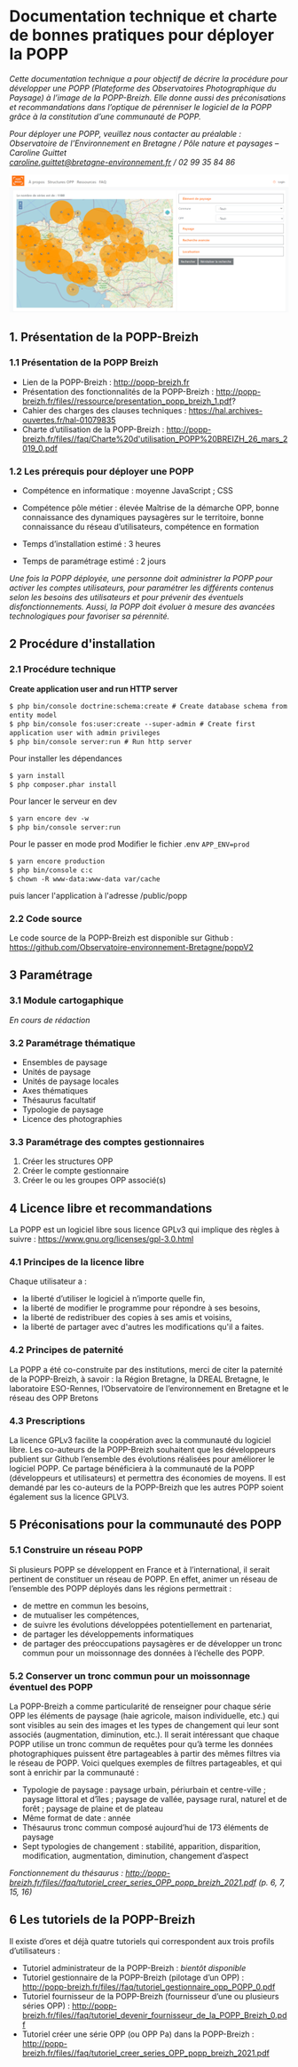 # Documentation technique et charte de bonnes pratiques pour déployer la POPP

*Cette documentation technique a pour objectif de décrire la procédure pour développer une POPP (Plateforme des Observatoires Photographique du Paysage) à l’image de la POPP-Breizh. Elle donne aussi des préconisations et recommandations dans l’optique de pérenniser le logiciel de la POPP grâce à la constitution d’une communauté de POPP.*

*Pour déployer une POPP, veuillez nous contacter au préalable :*    
*Observatoire de l’Environnement en Bretagne / Pôle nature et paysages – Caroline Guittet*    
*caroline.guittet@bretagne-environnement.fr / 02 99 35 84 86*    

![Screenshot](screen_popp.PNG)

## 1. Présentation de la POPP-Breizh
### 1.1 Présentation de la POPP Breizh

*	Lien de la POPP-Breizh : http://popp-breizh.fr
*	Présentation des fonctionnalités de la POPP-Breizh : http://popp-breizh.fr/files//ressource/presentation_popp_breizh_1.pdf? 
*	Cahier des charges des clauses techniques : https://hal.archives-ouvertes.fr/hal-01079835 
*	Charte d’utilisation de la POPP-Breizh : http://popp-breizh.fr/files//faq/Charte%20d'utilisation_POPP%20BREIZH_26_mars_2019_0.pdf

### 1.2 Les prérequis pour déployer une POPP
*	Compétence en informatique : moyenne
  JavaScript ; CSS 

*	Compétence pôle métier : élevée
  Maîtrise de la démarche OPP, bonne connaissance des dynamiques paysagères sur le territoire, bonne connaissance du réseau d’utilisateurs, compétence en formation

*	Temps d’installation estimé : 3 heures
*	Temps de paramétrage estimé : 2 jours

*Une fois la POPP déployée, une personne doit administrer la POPP pour activer les comptes utilisateurs, pour paramétrer les différents contenus selon les besoins des utilisateurs et pour prévenir des éventuels disfonctionnements. Aussi, la POPP doit évoluer à mesure des avancées technologiques pour favoriser sa pérennité.* 

## 2 Procédure d'installation

### 2.1 Procédure technique

__Create application user and run HTTP server__
```shell
$ php bin/console doctrine:schema:create # Create database schema from entity model
$ php bin/console fos:user:create --super-admin # Create first application user with admin privileges
$ php bin/console server:run # Run http server
```

Pour installer les dépendances
```shell
$ yarn install
$ php composer.phar install
```

Pour lancer le serveur en dev
```shell
$ yarn encore dev -w
$ php bin/console server:run
```

Pour le passer en mode prod
Modifier le fichier .env
`APP_ENV=prod`

```shell
$ yarn encore production 
$ php bin/console c:c
$ chown -R www-data:www-data var/cache
```

puis lancer l'application à l'adresse /public/popp

### 2.2 Code source
Le code source de la POPP-Breizh est disponible sur Github : https://github.com/Observatoire-environnement-Bretagne/poppV2

## 3 Paramétrage

### 3.1 Module cartogaphique
*En cours de rédaction*

### 3.2 Paramétrage thématique
* Ensembles de paysage 
* Unités de paysage
* Unités de paysage locales 
* Axes thématiques 
* Thésaurus facultatif
* Typologie de paysage 
* Licence des photographies 

### 3.3 Paramétrage des comptes gestionnaires
1.	Créer les structures OPP
2.	Créer le compte gestionnaire 
3.	Créer le ou les groupes OPP associé(s) 

## 4 Licence libre et recommandations

La POPP est un logiciel libre sous licence GPLv3 qui implique des règles à suivre : https://www.gnu.org/licenses/gpl-3.0.html

### 4.1 Principes de la licence libre 
Chaque utilisateur a : 
* la liberté d’utiliser le logiciel à n’importe quelle fin,
* la liberté de modifier le programme pour répondre à ses besoins,
* la liberté de redistribuer des copies à ses amis et voisins,
* la liberté de partager avec d'autres les modifications qu'il a faites.

### 4.2 Principes de paternité
La POPP a été co-construite par des institutions, merci de citer la paternité de la POPP-Breizh, à savoir : la Région Bretagne, la DREAL Bretagne, le laboratoire ESO-Rennes, l’Observatoire de l’environnement en Bretagne et le réseau des OPP Bretons 

### 4.3 Prescriptions
La licence GPLv3 facilite la coopération avec la communauté du logiciel libre. Les co-auteurs de la POPP-Breizh souhaitent que les développeurs publient sur Github l’ensemble des évolutions réalisées pour améliorer le logiciel POPP. Ce partage bénéficiera à la communauté de la POPP (développeurs et utilisateurs) et permettra des économies de moyens. 
Il est demandé par les co-auteurs de la POPP-Breizh que les autres POPP soient également sus la licence GPLV3.  

## 5 Préconisations pour la communauté des POPP 
### 5.1 Construire un réseau POPP
Si plusieurs POPP se développent en France et à l’international, il serait pertinent de constituer un réseau de POPP. En effet, animer un réseau de l’ensemble des POPP déployés dans les régions permettrait : 
*	de mettre en commun les besoins, 
*	de mutualiser les compétences, 
*	de suivre les évolutions développées potentiellement en partenariat, 
*	de partager les développements informatiques 
*	de partager des préoccupations paysagères er de développer un tronc commun pour un moissonnage des données à l’échelle des POPP.

### 5.2 Conserver un tronc commun pour un moissonnage éventuel des POPP
La POPP-Breizh a comme particularité de renseigner pour chaque série OPP les éléments de paysage (haie agricole, maison individuelle, etc.) qui sont visibles au sein des images et les types de changement qui leur sont associés (augmentation, diminution, etc.).  Il serait intéressant que chaque POPP utilise un tronc commun de requêtes pour qu’à terme les données photographiques puissent être partageables à partir des mêmes filtres via le réseau de POPP. Voici quelques exemples de filtres partageables, et qui sont à enrichir par la communauté : 
*	Typologie de paysage : paysage urbain, périurbain et centre-ville ; paysage littoral et d’îles ; paysage de vallée, paysage rural, naturel et de forêt ; paysage de plaine et de plateau 
*	Même format de date : année 
*	Thésaurus tronc commun composé aujourd’hui de 173 éléments de paysage
*	Sept typologies de changement : stabilité, apparition, disparition, modification, augmentation, diminution, changement d’aspect

*Fonctionnement du thésaurus : http://popp-breizh.fr/files//faq/tutoriel_creer_series_OPP_popp_breizh_2021.pdf (p. 6, 7, 15, 16)*

## 6	Les tutoriels de la POPP-Breizh 
Il existe d’ores et déjà quatre tutoriels qui correspondent aux trois profils d’utilisateurs : 
* Tutoriel administrateur de la POPP-Breizh : *bientôt disponible*
* Tutoriel gestionnaire de la POPP-Breizh (pilotage d’un OPP) : http://popp-breizh.fr/files//faq/tutoriel_gestionnaire_opp_POPP_0.pdf
* Tutoriel fournisseur de la POPP-Breizh (fournisseur d’une ou plusieurs séries OPP) : http://popp-breizh.fr/files//faq/tutoriel_devenir_fournisseur_de_la_POPP_Breizh_0.pdf
* Tutoriel créer une série OPP (ou OPP Pa) dans la POPP-Breizh : http://popp-breizh.fr/files//faq/tutoriel_creer_series_OPP_popp_breizh_2021.pdf 







